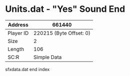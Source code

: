 #  Units.dat - "Yes" Sound End
Address   | 661440
----------|-------------
Player ID | 220215 (Byte Offset: 0)
Size 	  | 2
Length 	  | 106
SC:R      | Simple Data

sfxdata.dat end index
